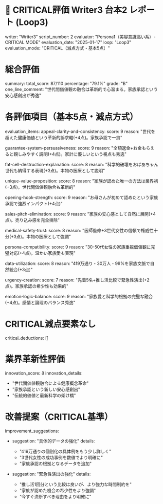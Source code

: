 # 🚨 CRITICAL評価 Writer3 台本2 レポート (Loop3)
writer: "Writer3"
script_number: 2
evaluator: "Persona1（美容意識高い系）- CRITICAL MODE"
evaluation_date: "2025-01-17"
loop: "Loop3"
evaluation_mode: "CRITICAL（減点方式・基本5点）"

# 総合評価
summary:
  total_score: 87/110
  percentage: "79.1%"
  grade: "B"
  one_line_comment: "世代間価値観の融合は革新的で心温まる。家族承認という安心感創出が秀逸"

# 各評価項目（基本5点・減点方式）
evaluation_items:
  appeal-clarity-and-consistency:
    score: 9
    reason: "世代を超えた健康価値という革新的訴求軸(+4点)。家族承認で一貫"
  
  guarantee-system-persuasiveness:
    score: 9
    reason: "全額返金+お金もらえると親しみやすく説明(+4点)。家計に優しいという視点も秀逸"
  
  fat-cell-destruction-explanation:
    score: 8
    reason: "科学的破壊をおばあちゃん世代も納得する表現(+3点)。本物の医療として説明"
  
  unique-value-proposition:
    score: 8
    reason: "家族が認めた唯一の方法は業界初(+3点)。世代間価値観融合も革新的"
  
  opening-hook-strength:
    score: 9
    reason: "お母さんが初めて認めたという家族承認で強烈インパクト(+4点)"
  
  sales-pitch-elimination:
    score: 9
    reason: "家族の安心感として自然に展開(+4点)。売り込み感を完全排除"
  
  medical-safety-trust:
    score: 8
    reason: "医師監修+3世代女性の信頼で権威性十分(+3点)。本物の医療として強調"
  
  persona-compatibility:
    score: 9
    reason: "30-50代女性の家族重視価値観に完璧対応(+4点)。温かい家族愛も表現"
  
  data-utilization:
    score: 8
    reason: "419万通り・30万人・99%を家族文脈で自然統合(+3点)"
  
  urgency-creation:
    score: 7
    reason: "先着5名+推し活比較で緊急性演出(+2点)。家族承認の希少性も効果的"
  
  emotion-logic-balance:
    score: 9
    reason: "家族愛と科学的根拠の完璧な融合(+4点)。感情と論理のバランス秀逸"

# CRITICAL減点要素なし
critical_deductions: []

# 業界革新性評価
innovation_score: 8
innovation_details:
  - "世代間価値観融合による健康概念革命"
  - "家族承認という新しい安心感創出"
  - "伝統的価値と最新科学の架け橋"

# 改善提案（CRITICAL基準）
improvement_suggestions:
  - suggestion: "具体的データの強化"
    details: 
      - "419万通りの個別化の具体例をもう少し詳しく"
      - "3世代女性の成功事例を数値でより明確に"
      - "家族承認の根拠となるデータを追加"
  
  - suggestion: "緊急性演出の強化"
    details:
      - "推し活1回分という比較は良いが、より強力な時間制約を"
      - "家族が認めた機会の希少性をより強調"
      - "今すぐ決断すべき理由をより明確に"